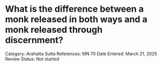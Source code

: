 # What is the difference between a monk released in both ways and a monk released through discernment?

Category: Arahatta
Sutta References: MN 70
Date Entered: March 21, 2025
Review Status: Not started